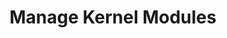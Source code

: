 ---
sidebar_position: 1
title: "Manage Kernel Modules"
sidebar_label: "Manage Kernel Modules"
description: "Control kernel extensions in Debian systems - load kernel modules, manage module dependencies, configure module parameters, and handle dynamic kernel components."
keywords:
  - "debian kernel modules"
  - "module management"
  - "kernel extensions"
  - "module dependencies"
  - "dynamic kernel components"
tags:
  - debian
  - kernel-modules
  - module-management
  - kernel-extensions
  - module-dependencies
slug: /linux/debian/configuration/kernel-parameters/manage-kernel-modules
---